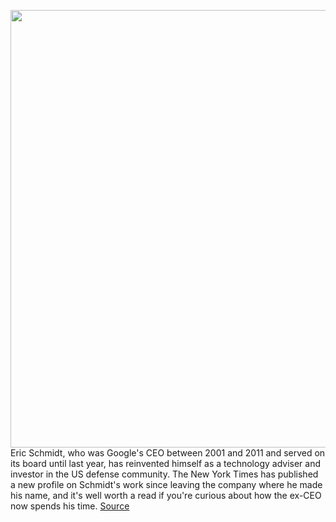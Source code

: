 <img src='https://cdn.vox-cdn.com/thumbor/dGGXPaQXsaKvMi2tViHsoyQxIrA=/0x0:5456x3638/1200x800/filters:focal(1612x1534:2484x2406)/cdn.vox-cdn.com/uploads/chorus_image/image/66747904/1185673388.jpg.0.jpg' width='700px' /><br/>
Eric Schmidt, who was Google's CEO between 2001 and 2011 and served on its board until last year, has reinvented himself as a technology adviser and investor in the US defense community. The New York Times has published a new profile on Schmidt's work since leaving the company where he made his name, and it's well worth a read if you're curious about how the ex-CEO now spends his time.
<a href='https://www.theverge.com/2020/5/4/21246304/google-eric-schmidt-military-technology-ai-drone-analysis-ceo'> Source <a/>